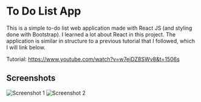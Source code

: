 # To Do List App

This is a simple to-do list web application made with React JS (and styling done with Bootstrap). I learned a lot about React in this project. The application is similar in structure to a previous tutorial that I followed, which I will link below. 

Tutorial: https://www.youtube.com/watch?v=w7ejDZ8SWv8&t=1506s

## Screenshots
![Screenshot 1](screenshot1.png)
![Screenshot 2](screenshot2.png)
